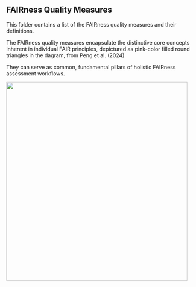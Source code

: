 
**FAIRness Quality Measures**
-------------------------------

This folder contains a list of the FAIRness quality measures and their definitions.

The FAIRness quality measures encapsulate the distinctive core concepts inherent in individual FAIR principles, depictured as pink-color filled round triangles in the dagram, from Peng et al. (2024) 

They can serve as common, fundamental pillars of holistic FAIRness assessment workflows.

<img src="https://github.com/gepeng86/FAIR-QualityMeasures/blob/main/_images/Peng_etal_2024-IJED-Figure3.jpg" style="width:5.0in;height:5.5in" />


